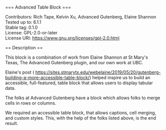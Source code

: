 === Advanced Table Block ===

Contributors:      Rich Tape, Kelvin Xu, Advanced Gutenberg, Elaine Shannon\
Tested up to:      6.1.1\
Stable tag:        0.1.0\
License:           GPL-2.0-or-later\
License URI:       https://www.gnu.org/licenses/gpl-2.0.html


== Description ==

This block is a combination of work from Elaine Shannon at St Mary's Texas, The Advanced Gutenberg plugin, and our own work at UBC.

Elaine's post ( https://sites.stmarytx.edu/webelaine/2019/05/20/gutenberg-building-a-more-accessible-table-block/) helped inspire us to build an accessible, full-featured, table block that allows users to display tabular data.

The folks at Advanced Gutenberg have a block which allows folks to merge cells in rows or columns.

We required an accessible table block, that allows captions, cell merging, and custom styles. This, with the help of the folks listed above, is the end result.